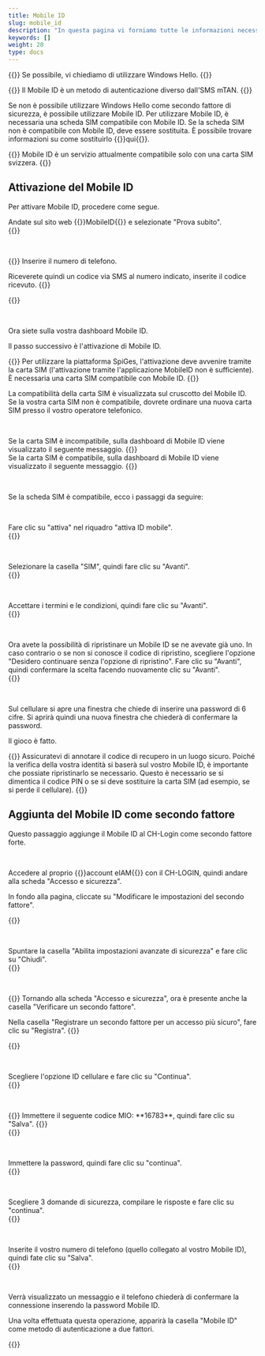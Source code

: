 ```yaml
---
title: Mobile ID
slug: mobile_id
description: "In questa pagina vi forniamo tutte le informazioni necessarie per utilizzare il Mobile ID come secondo fattore di sicurezza."
keywords: []
weight: 20
type: docs
---
```


{{<alert color="warning">}}
Se possibile, vi chiediamo di utilizzare Windows Hello.
{{</alert>}}

{{<alert color="warning">}}
Il Mobile ID è un metodo di autenticazione diverso dall'SMS mTAN.
{{</alert>}}

Se non è possibile utilizzare Windows Hello come secondo fattore di sicurezza, è possibile utilizzare Mobile ID. Per utilizzare Mobile ID, è necessaria una scheda SIM compatibile con Mobile ID. Se la scheda SIM non è compatibile con Mobile ID, deve essere sostituita. È possibile trovare informazioni su come sostituirlo {{<link url="https://www.mobileid.ch/it/comessa-sim" newTab="true">}}qui{{</link>}}.

{{<alert color="info">}}
Mobile ID è un servizio attualmente compatibile solo con una carta SIM svizzera.
{{</alert>}}

## Attivazione del Mobile ID

Per attivare Mobile ID, procedere come segue.

<!-- 1ere paire de colonnes -->

<div class="two_column">

<div class="left_col">
<!-- First column content goes here -->
Andate sul sito web {{<link url="https://www.mobileid.ch/it">}}MobileID{{</link>}} e selezionate "Prova subito".
</div>

<div class="right_col">
<!-- Second column content goes here -->
{{<insertImage image="mobile_id_it.png" description="MobileID" class="edge max-w-90">}}  
</div>

</div>

&nbsp;

<!-- 2eme paire de colonnes -->

<div class="two_column">

<div class="left_col">
<!-- First column content goes here -->
{{<markdown>}}
Inserire il numero di telefono.

Riceverete quindi un codice via SMS al numero indicato, inserite il codice ricevuto.
{{</markdown>}}
</div>

<div class="right_col">
<!-- Second column content goes here -->
{{<insertImage image="saisie_tel_it.png" description="Code SMS" class="edge max-w-90">}}    
</div>

</div>

&nbsp;

Ora siete sulla vostra dashboard Mobile ID. 

Il passo successivo è l'attivazione di Mobile ID. 

{{<alert color="warning">}}
Per utilizzare la piattaforma SpiGes, l'attivazione deve avvenire tramite la carta SIM (l'attivazione tramite l'applicazione MobileID non è sufficiente). È necessaria una carta SIM compatibile con Mobile ID. 
{{</alert>}}

La compatibilità della carta SIM è visualizzata sul cruscotto del Mobile ID. Se la vostra carta SIM non è compatibile, dovrete ordinare una nuova carta SIM presso il vostro operatore telefonico.

&nbsp; 

<!-- 3eme paire de colonnes -->

<div class="two_column">

<div class="left_col">
<!-- First column content goes here -->
Se la carta SIM è incompatibile, sulla dashboard di Mobile ID viene visualizzato il seguente messaggio.
{{<insertImage image="sim_incompatible_fr.png" description="Code SMS" class="edge max-w-90">}}    <!-- ATTENTION image en français -->

</div>

<div class="right_col">
<!-- Second column content goes here -->
Se la carta SIM è compatibile, sulla dashboard di Mobile ID viene visualizzato il seguente messaggio.
{{<insertImage image="sim_compatible_fr.png" description="Code SMS" class="edge max-w-90">}}      <!-- ATTENTION image en français -->
</div>

</div>

&nbsp;

Se la scheda SIM è compatibile, ecco i passaggi da seguire: 

&nbsp;

<!-- 4eme paire de colonnes -->

<div class="two_column">

<div class="left_col">
<!-- First column content goes here -->
Fare clic su "attiva" nel riquadro "attiva ID mobile". 
</div>

<div class="right_col">
<!-- Second column content goes here -->
{{<insertImage image="activer_mobile_id.png" description="activer MobileID" class="edge max-w-90">}}    <!-- ATTENTION image en français -->
</div>

</div>

&nbsp;

<!-- 5eme paire de colonnes -->

<div class="two_column">

<div class="left_col">
<!-- First column content goes here -->
Selezionare la casella "SIM", quindi fare clic su "Avanti".
</div>

<div class="right_col">
<!-- Second column content goes here -->
{{<insertImage image="choix_sim.png" description="Choix carte SIM" class="edge max-w-90">}}     <!-- ATTENTION image en français -->
</div>

</div>

&nbsp;

<!-- 4eme paire de colonnes -->

<div class="two_column">

<div class="left_col">
<!-- First column content goes here -->
Accettare i termini e le condizioni, quindi fare clic su "Avanti".
</div>

<div class="right_col">
<!-- Second column content goes here -->
{{<insertImage image="cond_utilisation_fr.png" description="Conditions d'utilisation" class="edge max-w-90">}}      <!-- ATTENTION image en français -->
</div>

</div>

&nbsp;

<!-- 4eme paire de colonnes -->

<div class="two_column">

<div class="left_col">
<!-- First column content goes here -->
Ora avete la possibilità di ripristinare un Mobile ID se ne avevate già uno. In caso contrario o se non si conosce il codice di ripristino, scegliere l'opzione "Desidero continuare senza l'opzione di ripristino". Fare clic su "Avanti", quindi confermare la scelta facendo nuovamente clic su "Avanti".
</div>

<div class="right_col">
<!-- Second column content goes here -->
{{<insertImage image="choix_recup.png" description="Possibilité récupération" class="edge max-w-90">}}      <!-- ATTENTION image en français -->
</div>

</div>

&nbsp;

Sul cellulare si apre una finestra che chiede di inserire una password di 6 cifre. Si aprirà quindi una nuova finestra che chiederà di confermare la password. 

Il gioco è fatto. 

{{<alert color="warning">}}
Assicuratevi di annotare il codice di recupero in un luogo sicuro. Poiché la verifica della vostra identità si baserà sul vostro Mobile ID, è importante che possiate ripristinarlo se necessario. Questo è necessario se si dimentica il codice PIN o se si deve sostituire la carta SIM (ad esempio, se si perde il cellulare). 
{{</alert>}}


## Aggiunta del Mobile ID come secondo fattore

Questo passaggio aggiunge il Mobile ID al CH-Login come secondo fattore forte.

<!-- Se avete già un secondo fattore (debole) (mTAN), vi consigliamo di eliminarlo prima. A tal fine, fate clic su Elimina nella casella Numero di cellulare (mTAN). È quindi possibile seguire le istruzioni di cui sopra per registrare l'ID cellulare come secondo fattore (forte). -->


&nbsp;

<!-- 1ere paire de colonnes -->

<div class="two_column">

<div class="left_col">
<!-- First column content goes here -->
<p> Accedere al proprio {{<link url="https://www.myaccount.eiam.admin.ch/" newTab="true">}}account eIAM{{</link>}} con il CH-LOGIN, quindi andare alla scheda "Accesso e sicurezza". </p>

<p> In fondo alla pagina, cliccate su "Modificare le impostazioni del secondo fattore". </p>
</div>

<div class="right_col">
<!-- Second column content goes here -->
{{<insertImage image="modif_parametres_it.png" description="modification paramètres" class="edge max-w-90">}}    
</div>

</div>

&nbsp; 

<!-- 2eme paire de colonnes -->

<div class="two_column">

<div class="left_col">
<!-- First column content goes here -->
Spuntare la casella "Abilita impostazioni avanzate di sicurezza" e fare clic su "Chiudi".
</div>

<div class="right_col">
<!-- Second column content goes here -->
{{<insertImage image="activation_param_it.png" description="Activation paramètres avancés" class="edge max-w-90">}}     
</div>

</div>

&nbsp; 

<!-- 3eme paire de colonnes -->

<div class="two_column">

<div class="left_col">
<!-- First column content goes here -->
{{<markdown>}}
Tornando alla scheda "Accesso e sicurezza", ora è presente anche la casella "Verificare un secondo fattore".

Nella casella "Registrare un secondo fattore per un accesso più sicuro", fare clic su "Registra". 
{{</markdown>}}
</div>

<div class="right_col">
<!-- Second column content goes here -->
{{<insertImage image="ajout_facteur_it.png" description="ajout second facteur" class="edge max-w-90">}}           
</div>

</div>

&nbsp; 

<!-- 4eme paire de colonnes -->

<div class="two_column">

<div class="left_col">
<!-- First column content goes here -->
Scegliere l'opzione ID cellulare e fare clic su "Continua".
</div>

<div class="right_col">
<!-- Second column content goes here -->
{{<insertImage image="choix_mobileid_it.png" description="ajout second facteur" class="edge max-w-90">}}       
</div>

</div>

&nbsp;

<!-- 5eme paire de colonnes -->

<div class="two_column">

<div class="left_col">
<!-- First column content goes here -->
{{<markdown>}}
Immettere il seguente codice MIO: **16783**, quindi fare clic su "Salva".
{{</markdown>}}
</div>

<div class="right_col">
<!-- Second column content goes here -->
{{<insertImage image="code_mio_it.png" description="ajout second facteur" class="edge max-w-90">}} 
</div>

</div>

&nbsp; 

<!-- 6eme paire de colonnes -->

<div class="two_column">

<div class="left_col">
<!-- First column content goes here -->
Immettere la password, quindi fare clic su "continua".
</div>

<div class="right_col">
<!-- Second column content goes here -->
{{<insertImage image="mot_de_passe.png" description="Mot de passe" class="edge max-w-90">}}           <!-- ATTENTION image en français -->
</div>

</div>

&nbsp; 

<!-- 7eme paire de colonnes -->

<div class="two_column">

<div class="left_col">
<!-- First column content goes here -->
Scegliere 3 domande di sicurezza, compilare le risposte e fare clic su "continua".
</div>

<div class="right_col">
<!-- Second column content goes here -->
{{<insertImage image="questions_secu.png" description="ajout questions sécurité" class="edge max-w-90">}}         <!-- ATTENTION image en français -->
</div>

</div>

&nbsp;

<!-- 8eme paire de colonnes -->

<div class="two_column">

<div class="left_col">
<!-- First column content goes here -->
Inserite il vostro numero di telefono (quello collegato al vostro Mobile ID), quindi fate clic su "Salva".
</div>

<div class="right_col">
<!-- Second column content goes here -->
{{<insertImage image="saisie_tel.png" description="ajout second facteur" class="edge max-w-90">}}         <!-- ATTENTION image en français -->
</div>

</div>

&nbsp;

Verrà visualizzato un messaggio e il telefono chiederà di confermare la connessione inserendo la password Mobile ID. 

Una volta effettuata questa operazione, apparirà la casella "Mobile ID" come metodo di autenticazione a due fattori. 

{{<insertImage image="mobileid_present.png" description="ajout second facteur" class="edge max-w-90">}}           <!-- ATTENTION image en français -->
